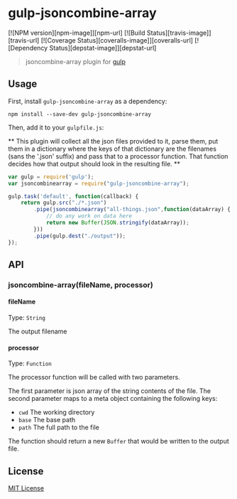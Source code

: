 # gulp-jsoncombine-array
[![NPM version][npm-image]][npm-url] [![Build Status][travis-image]][travis-url]  [![Coverage Status][coveralls-image]][coveralls-url] [![Dependency Status][depstat-image]][depstat-url]

> jsoncombine-array plugin for [gulp](https://github.com/gulpjs/gulp)

## Usage

First, install `gulp-jsoncombine-array` as a dependency:

```shell
npm install --save-dev gulp-jsoncombine-array
```

Then, add it to your `gulpfile.js`:

** This plugin will collect all the json files provided to it, parse them, put them in a dictionary where the keys of that dictionary are the filenames (sans the '.json' suffix) and pass that to a processor function. That function decides how that output should look in the resulting file. **

```javascript
var gulp = require('gulp');
var jsoncombinearray = require("gulp-jsoncombine-array");

gulp.task('default', function(callback) {
	return gulp.src("./*.json")
		.pipe(jsoncombinearray("all-things.json",function(dataArray) {
			// do any work on data here
			return new Buffer(JSON.stringify(dataArray));
		}))
		.pipe(gulp.dest("./output"));
});
```

## API

### jsoncombine-array(fileName, processor)

#### fileName
Type: `String`  

The output filename

#### processor
Type: `Function`  

The processor function will be called with two parameters.

The first parameter is json array of the string contents of the file. The second parameter maps to a meta object containing the following keys:

* `cwd` The working directory
* `base` The base path
* `path` The full path to the file

The function should return a new `Buffer` that would be written to the output file.

## License

[MIT License](http://en.wikipedia.org/wiki/MIT_License)
